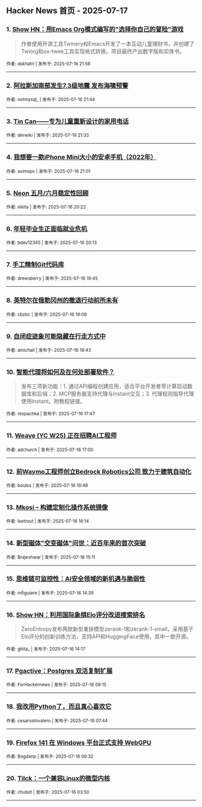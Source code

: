 ## Hacker News 首页 - 2025-07-17


### 1. [Show HN：用Emacs Org模式编写的"选择你自己的冒险"游戏](https://news.ycombinator.com/item?id=44587248)
> 作者使用开源工具Twinery和Emacs开发了一本互动儿童理财书，并创建了Twiorg和ox-twee工具实现格式转换。项目最终产出数字版和实体书。

<sub>作者: dskhatri | 发布于: 2025-07-16 21:58</sub>

---

### 2. [阿拉斯加南部发生7.3级地震 发布海啸预警](https://news.ycombinator.com/item?id=44587121)

<sub>作者: notmysql_ | 发布于: 2025-07-16 21:44</sub>

---

### 3. [Tin Can——专为儿童重新设计的家用电话](https://news.ycombinator.com/item?id=44587018)

<sub>作者: derwiki | 发布于: 2025-07-16 21:33</sub>

---

### 4. [我想要一款iPhone Mini大小的安卓手机（2022年）](https://news.ycombinator.com/item?id=44586723)

<sub>作者: asimops | 发布于: 2025-07-16 21:01</sub>

---

### 5. [Neon 五月/六月稳定性回顾](https://news.ycombinator.com/item?id=44586427)

<sub>作者: nikita | 发布于: 2025-07-16 20:22</sub>

---

### 6. [年轻毕业生正面临就业危机](https://news.ycombinator.com/item?id=44586328)

<sub>作者: bdev12345 | 发布于: 2025-07-16 20:13</sub>

---

### 7. [手工精制Git代码库](https://news.ycombinator.com/item?id=44586064)

<sub>作者: drewsberry | 发布于: 2025-07-16 19:45</sub>

---

### 8. [英特尔在俄勒冈州的撤退行动前所未有](https://news.ycombinator.com/item?id=44585755)

<sub>作者: cbzbc | 发布于: 2025-07-16 19:08</sub>

---

### 9. [自闭症迹象可能隐藏在行走方式中](https://news.ycombinator.com/item?id=44585543)

<sub>作者: amichail | 发布于: 2025-07-16 18:43</sub>

---

### 10. [智能代理将如何及在何处部署软件？](https://news.ycombinator.com/item?id=44585002)
> 发布三项新功能：1. 通过API编程创建应用，适合平台开发者零计算启动数据库和后端；2. MCP服务器支持代理与Instant交互；3. 代理规则指导代理使用Instant。附教程链接。

<sub>作者: stopachka | 发布于: 2025-07-16 17:47</sub>

---

### 11. [Weave (YC W25) 正在招聘AI工程师](https://news.ycombinator.com/item?id=44584497)

<sub>作者: adchurch | 发布于: 2025-07-16 17:00</sub>

---

### 12. [前Waymo工程师创立Bedrock Robotics公司 致力于建筑自动化](https://news.ycombinator.com/item?id=44584372)

<sub>作者: boulos | 发布于: 2025-07-16 16:48</sub>

---

### 13. [Mkosi – 构建定制化操作系统镜像](https://news.ycombinator.com/item?id=44583982)

<sub>作者: leetrout | 发布于: 2025-07-16 16:14</sub>

---

### 14. [新型磁体"交变磁体"问世：近百年来的首次突破](https://news.ycombinator.com/item?id=44583171)

<sub>作者: Brajeshwar | 发布于: 2025-07-16 15:11</sub>

---

### 15. [思维链可监控性：AI安全领域的新机遇与脆弱性](https://news.ycombinator.com/item?id=44582855)

<sub>作者: mfiguiere | 发布于: 2025-07-16 14:39</sub>

---

### 16. [Show HN：利用国际象棋Elo评分改进搜索排名](https://news.ycombinator.com/item?id=44582662)
> ZeroEntropy发布两款新型重排模型zerank-1和zerank-1-small，采用基于Elo评分的创新训练方法，支持API和HuggingFace使用，其中一款开源。

<sub>作者: ghita_ | 发布于: 2025-07-16 14:17</sub>

---

### 17. [Pgactive：Postgres 双活复制扩展](https://news.ycombinator.com/item?id=44580257)

<sub>作者: ForHackernews | 发布于: 2025-07-16 09:15</sub>

---

### 18. [我改用Python了，而且真心喜欢它](https://news.ycombinator.com/item?id=44579717)

<sub>作者: cesarsotovalero | 发布于: 2025-07-16 07:44</sub>

---

### 19. [Firefox 141 在 Windows 平台正式支持 WebGPU](https://news.ycombinator.com/item?id=44579317)

<sub>作者: Bogdanp | 发布于: 2025-07-16 06:32</sub>

---

### 20. [Tilck：一个兼容Linux的微型内核](https://news.ycombinator.com/item?id=44578510)

<sub>作者: chubot | 发布于: 2025-07-16 03:50</sub>

---
